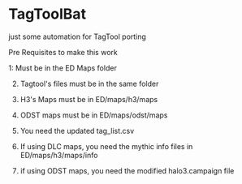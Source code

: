 # TagToolBat
just some automation for TagTool porting

Pre Requisites to make this work

1: Must be in the ED Maps folder

2. Tagtool's files must be in the same folder

3. H3's Maps must be in ED/maps/h3/maps

4. ODST maps must be in ED/maps/odst/maps

5. You need the updated tag_list.csv

6. If using DLC maps, you need the mythic info files in ED/maps/h3/maps/info

7. if using ODST maps, you need the modified halo3.campaign file


